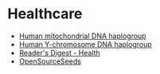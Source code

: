# Healthcare

- [Human mitochondrial DNA haplogroup](https://en.wikipedia.org/wiki/Human_mitochondrial_DNA_haplogroup)
- [Human Y-chromosome DNA haplogroup](https://en.wikipedia.org/wiki/Human_Y-chromosome_DNA_haplogroup)
- [Reader's Digest - Health](https://www.rd.com/health/)
- [OpenSourceSeeds](https://www.opensourceseeds.org/)
